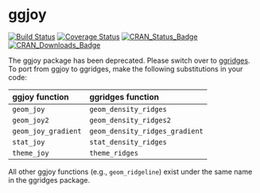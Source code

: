 
<!-- README.md is generated from README.Rmd. Please edit that file -->
ggjoy
=====

[![Build Status](https://travis-ci.org/clauswilke/ggjoy.svg?branch=master)](https://travis-ci.org/clauswilke/ggjoy) [![Coverage Status](https://img.shields.io/codecov/c/github/clauswilke/ggjoy/master.svg)](https://codecov.io/github/clauswilke/ggjoy?branch=master) [![CRAN\_Status\_Badge](http://www.r-pkg.org/badges/version/ggjoy)](https://CRAN.R-project.org/package=ggjoy) [![CRAN\_Downloads\_Badge](http://cranlogs.r-pkg.org/badges/grand-total/ggjoy?color=brightgreen)](http://cranlogs.r-pkg.org/downloads/total/last-month/ggjoy)

The ggjoy package has been deprecated. Please switch over to [ggridges](https://CRAN.R-project.org/package=ggridges). To port from ggjoy to ggridges, make the following substitutions in your code:

| ggjoy function      | ggridges function              |
|:--------------------|:-------------------------------|
| `geom_joy`          | `geom_density_ridges`          |
| `geom_joy2`         | `geom_density_ridges2`         |
| `geom_joy_gradient` | `geom_density_ridges_gradient` |
| `stat_joy`          | `stat_density_ridges`          |
| `theme_joy`         | `theme_ridges`                 |

All other ggjoy functions (e.g., `geom_ridgeline`) exist under the same name in the ggridges package.
